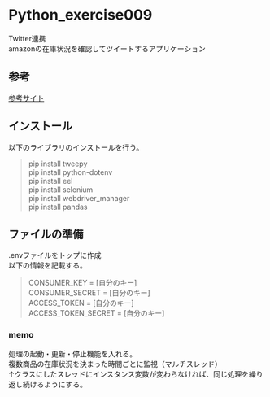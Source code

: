# Python_exercise009
Twitter連携  
amazonの在庫状況を確認してツイートするアプリケーション  
  
## 参考
[参考サイト](https://tech-blog.rakus.co.jp/entry/20201106/api)  
  

## インストール
以下のライブラリのインストールを行う。  
>pip install tweepy  
>pip install python-dotenv  
>pip install eel  
>pip install selenium  
>pip install webdriver_manager  
>pip install pandas  
  

## ファイルの準備
.envファイルをトップに作成  
以下の情報を記載する。  
>CONSUMER_KEY = [自分のキー]  
>CONSUMER_SECRET = [自分のキー]  
>ACCESS_TOKEN = [自分のキー]  
>ACCESS_TOKEN_SECRET = [自分のキー]  
  

### memo
処理の起動・更新・停止機能を入れる。  
複数商品の在庫状況を決まった時間ごとに監視（マルチスレッド）  
↑クラスにしたスレッドにインスタンス変数が変わらなければ、同じ処理を繰り返し続けるようにする。  
